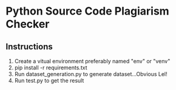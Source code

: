 # Python Source Code Plagiarism Checker

## Instructions
1. Create a vitual environment preferably named "env" or "venv"
2. pip install -r requirements.txt
3. Run dataset_generation.py to generate dataset...Obvious Lel!
4. Run test.py to get the result